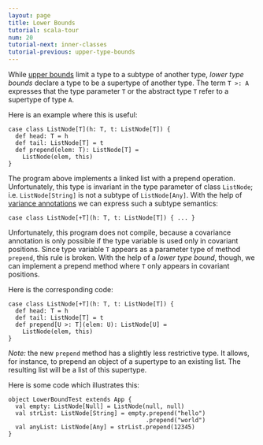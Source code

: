 ```yaml
---
layout: page
title: Lower Bounds
tutorial: scala-tour
num: 20
tutorial-next: inner-classes
tutorial-previous: upper-type-bounds
---
```


While [upper bounds](upper-bounds) limit a type to a subtype of another type, *lower type bounds* declare a type to be a supertype of another type. The term `T >: A` expresses that the type parameter `T` or the abstract type `T` refer to a supertype of type `A`.

Here is an example where this is useful:

    case class ListNode[T](h: T, t: ListNode[T]) {
      def head: T = h
      def tail: ListNode[T] = t
      def prepend(elem: T): ListNode[T] =
        ListNode(elem, this)
    }

The program above implements a linked list with a prepend operation. Unfortunately, this type is invariant in the type parameter of class `ListNode`; i.e. `ListNode[String]` is not a subtype of `ListNode[Any]`. With the help of [variance annotations](variance) we can express such a subtype semantics:

    case class ListNode[+T](h: T, t: ListNode[T]) { ... }

Unfortunately, this program does not compile, because a covariance annotation is only possible if the type variable is used only in covariant positions. Since type variable `T` appears as a parameter type of method `prepend`, this rule is broken. With the help of a *lower type bound*, though, we can implement a prepend method where `T` only appears in covariant positions.

Here is the corresponding code:

    case class ListNode[+T](h: T, t: ListNode[T]) {
      def head: T = h
      def tail: ListNode[T] = t
      def prepend[U >: T](elem: U): ListNode[U] =
        ListNode(elem, this)
    }

_Note:_ the new `prepend` method has a slightly less restrictive type. It allows, for instance, to prepend an object of a supertype to an existing list. The resulting list will be a list of this supertype.

Here is some code which illustrates this:

    object LowerBoundTest extends App {
      val empty: ListNode[Null] = ListNode(null, null)
      val strList: ListNode[String] = empty.prepend("hello")
                                           .prepend("world")
      val anyList: ListNode[Any] = strList.prepend(12345)
    }
